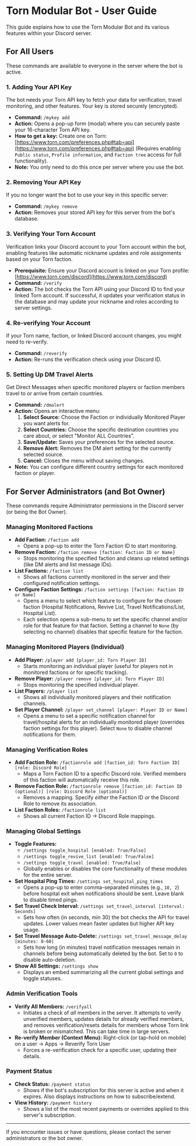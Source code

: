 # Torn Modular Bot - User Guide

This guide explains how to use the Torn Modular Bot and its various features within your Discord server.

## For All Users

These commands are available to everyone in the server where the bot is active.

### 1. Adding Your API Key

The bot needs your Torn API key to fetch your data for verification, travel monitoring, and other features. Your key is stored securely (encrypted).

* **Command:** `/mykey add`
* **Action:** Opens a pop-up form (modal) where you can securely paste your 16-character Torn API key.
* **How to get a key:** Create one on Torn: [https://www.torn.com/preferences.php#tab=api](https://www.torn.com/preferences.php#tab=api) (Requires enabling `Public status`, `Profile information`, and `Faction tree` access for full functionality).
* **Note:** You only need to do this once per server where you use the bot.

### 2. Removing Your API Key

If you no longer want the bot to use your key in this specific server:

* **Command:** `/mykey remove`
* **Action:** Removes your stored API key for this server from the bot's database.

### 3. Verifying Your Torn Account

Verification links your Discord account to your Torn account within the bot, enabling features like automatic nickname updates and role assignments based on your Torn faction.

* **Prerequisite:** Ensure your Discord account is linked on your Torn profile: [https://www.torn.com/discord](https://www.torn.com/discord)
* **Command:** `/verify`
* **Action:** The bot checks the Torn API using your Discord ID to find your linked Torn account. If successful, it updates your verification status in the database and may update your nickname and roles according to server settings.

### 4. Re-verifying Your Account

If your Torn name, faction, or linked Discord account changes, you might need to re-verify.

* **Command:** `/reverify`
* **Action:** Re-runs the verification check using your Discord ID.

### 5. Setting Up DM Travel Alerts

Get Direct Messages when specific monitored players or faction members travel to or arrive from certain countries.

* **Command:** `/dmalert`
* **Action:** Opens an interactive menu:
    1.  **Select Source:** Choose the Faction or individually Monitored Player you want alerts for.
    2.  **Select Countries:** Choose the specific destination countries you care about, or select "Monitor ALL Countries".
    3.  **Save/Update:** Saves your preferences for the selected source.
    4.  **Remove Alert:** Removes the DM alert setting for the currently selected source.
    5.  **Cancel:** Closes the menu without saving changes.
* **Note:** You can configure different country settings for each monitored faction or player.

## For Server Administrators (and Bot Owner)

These commands require Administrator permissions in the Discord server (or being the Bot Owner).

### Managing Monitored Factions

* **Add Faction:** `/faction add`
    * Opens a pop-up to enter the Torn Faction ID to start monitoring.
* **Remove Faction:** `/faction remove [faction: Faction ID or Name]`
    * Stops monitoring the specified faction and cleans up related settings (like DM alerts and list message IDs).
* **List Factions:** `/faction list`
    * Shows all factions currently monitored in the server and their configured notification settings.
* **Configure Faction Settings:** `/faction settings [faction: Faction ID or Name]`
    * Opens a menu to select which feature to configure for the chosen faction (Hospital Notifications, Revive List, Travel Notifications/List, Hospital List).
    * Each selection opens a sub-menu to set the specific channel and/or role for that feature for that faction. Setting a channel to `None` (by selecting no channel) disables that specific feature for the faction.

### Managing Monitored Players (Individual)

* **Add Player:** `/player add [player_id: Torn Player ID]`
    * Starts monitoring an individual player (useful for players not in monitored factions or for specific tracking).
* **Remove Player:** `/player remove [player_id: Torn Player ID]`
    * Stops monitoring the specified individual player.
* **List Players:** `/player list`
    * Shows all individually monitored players and their notification channels.
* **Set Player Channel:** `/player set_channel [player: Player ID or Name]`
    * Opens a menu to set a specific notification channel for travel/hospital alerts for an individually monitored player (overrides faction settings for this player). Select `None` to disable channel notifications for them.

### Managing Verification Roles

* **Add Faction Role:** `/factionrole add [faction_id: Torn Faction ID] [role: Discord Role]`
    * Maps a Torn Faction ID to a specific Discord role. Verified members of this faction will automatically receive this role.
* **Remove Faction Role:** `/factionrole remove [faction_id: Faction ID (optional)] [role: Discord Role (optional)]`
    * Removes a mapping. Specify *either* the Faction ID *or* the Discord Role to remove its association.
* **List Faction Roles:** `/factionrole list`
    * Shows all current Faction ID -> Discord Role mappings.

### Managing Global Settings

* **Toggle Features:**
    * `/settings toggle_hospital [enabled: True/False]`
    * `/settings toggle_revive_list [enabled: True/False]`
    * `/settings toggle_travel [enabled: True/False]`
    * Globally enables or disables the core functionality of these modules for the entire server.
* **Set Hospital Ping Times:** `/settings set_hospital_ping_times`
    * Opens a pop-up to enter comma-separated minutes (e.g., `10, 2`) before hospital exit when notifications should be sent. Leave blank to disable timed pings.
* **Set Travel Check Interval:** `/settings set_travel_interval [interval: Seconds]`
    * Sets how often (in seconds, min 30) the bot checks the API for travel updates. Lower values mean faster updates but higher API key usage.
* **Set Travel Message Auto-Delete:** `/settings set_travel_message_delay [minutes: 0-60]`
    * Sets how long (in minutes) travel notification messages remain in channels before being automatically deleted by the bot. Set to `0` to disable auto-deletion.
* **Show All Settings:** `/settings show`
    * Displays an embed summarizing all the current global settings and toggle statuses.

### Admin Verification Tools

* **Verify All Members:** `/verifyall`
    * Initiates a check of *all* members in the server. It attempts to verify unverified members, updates details for already verified members, and removes verification/resets details for members whose Torn link is broken or mismatched. This can take time in large servers.
* **Re-verify Member (Context Menu):** Right-click (or tap-hold on mobile) on a user -> Apps -> Reverify Torn User
    * Forces a re-verification check for a specific user, updating their details.

### Payment Status

* **Check Status:** `/payment status`
    * Shows if the bot's subscription for this server is active and when it expires. Also displays instructions on how to subscribe/extend.
* **View History:** `/payment history`
    * Shows a list of the most recent payments or overrides applied to this server's subscription.
---

If you encounter issues or have questions, please contact the server administrators or the bot owner.
